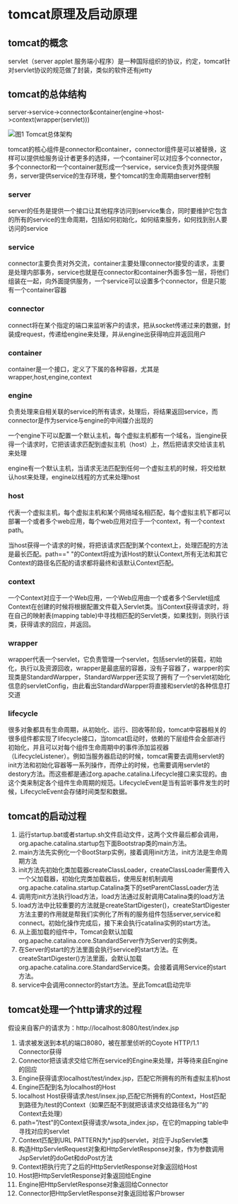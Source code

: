 # tomcat原理及启动原理

## tomcat的概念

servlet（server applet 服务端小程序）是一种国际组织的协议，约定，tomcat针对servlet协议的规范做了封装，类似的软件还有jetty

## tomcat的总体结构

server->service->connector&container(engine->host->context(wrapper(servlet)))



![图1 Tomcat总体架构](http://img.blog.csdn.net/20170228113436468?watermark/2/text/aHR0cDovL2Jsb2cuY3Nkbi5uZXQvc3VueXVuamllMzYx/font/5a6L5L2T/fontsize/400/fill/I0JBQkFCMA==/dissolve/70/gravity/SouthEast)

tomcat的核心组件是connector和container，connector组件是可以被替换，这样可以提供给服务设计者更多的选择，一个container可以对应多个connector，多个connector和一个container就形成一个service，service负责对外提供服务，server提供service的生存环境，整个tomcat的生命周期由server控制

### server

server的任务是提供一个接口让其他程序访问到service集合，同时要维护它包含的所有的service的生命周期，包括如何初始化，如何结束服务，如何找到别人要访问的service

###  service

connector主要负责对外交流，container主要处理connector接受的请求，主要是处理内部事务，service也就是在connector和container外面多包一层，将他们组装在一起，向外面提供服务，一个service可以设置多个connector，但是只能有一个container容器

### connector

connect将在某个指定的端口来监听客户的请求，把从socket传递过来的数据，封装成request，传递给engine来处理，并从engine出获得响应并返回用户

### container

container是一个接口，定义了下属的各种容器，尤其是wrapper,host,engine,context

### engine

负责处理来自相关联的service的所有请求，处理后，将结果返回service，而connector是作为service与engine的中间媒介出现的

一个engine下可以配置一个默认主机，每个虚拟主机都有一个域名，当engine获得一个请求时，它把该请求匹配到虚拟主机（host）上，然后把请求交给该主机来处理

engine有一个默认主机，当请求无法匹配到任何一个虚拟主机的时候，将交给默认host来处理，engine以线程的方式来处理host

### host

代表一个虚拟主机，每个虚拟主机和某个网络域名相匹配，每个虚拟主机下都可以部署一个或者多个web应用，每个web应用对应于一个context，有一个context path。

当host获得一个请求的时候，将把该请求匹配到某个context上，处理匹配的方法是最长匹配。path==" "的Context将成为该Host的默认Context,所有无法和其它Context的路径名匹配的请求都将最终和该默认Context匹配。

### context

一个Context对应于一个Web应用，一个Web应用由一个或者多个Servlet组成Context在创建的时候将根据配置文件载入Servlet类。当Context获得请求时，将在自己的映射表(mapping table)中寻找相匹配的Servlet类，如果找到，则执行该类，获得请求的回应，并返回。

### wrapper

wrapper代表一个servlet，它负责管理一个servlet，包括servlet的装载，初始化，执行以及资源回收，wrapper是最底层的容器，没有子容器了，warpper的实现类是StandardWarpper，StandardWarpper还实现了拥有了一个servlet初始化信息的servletConfig，由此看出StandardWarpper将直接和servlet的各种信息打交道

### lifecycle

很多对象都具有生命周期，从初始化、运行、回收等阶段，tomcat中容器相关的很多组件都实现了lifecycle接口，当tomcat启动时，依赖的下层组件会全部进行初始化，并且可以对每个组件生命周期中的事件添加监视器（LifecycleListener）。例如当服务器启动的时候，tomcat需要去调用servlet的init方法和初始化容器等一系列操作，而停止的时候，也需要调用servlet的destory方法。而这些都是通过org.apache.catalina.Lifecycle接口来实现的。由这个类来制定各个组件生命周期的规范。LifecycleEvent是当有监听事件发生的时候，LifecycleEvent会存储时间类型和数据。

## tomcat的启动过程

1. 运行startup.bat或者startup.sh文件启动文件，这两个文件最后都会调用，org.apache.catalina.startup包下面Bootstrap类的main方法。
2. main方法先实例化一个BootStarp实例，接着调用init方法，init方法是生命周期方法
3. init方法先初始化类加载器createClassLoader，createClassLoader需要传入一个父加载器，初始化完类加载器后，使用反射机制调用org.apache.catalina.startup.Catalina类下的setParentClassLoader方法
4. 调用完init方法执行load方法，load方法通过反射调用Catalina类的load方法
5. load方法中比较重要的方法就是createStartDigester()，createStartDigester方法主要的作用就是帮我们实例化了所有的服务组件包括server,service和connect。初始化操作完成后，接下来会执行catalina实例的start方法。
6. 从上面加载的组件中，Tomcat会默认加载org.apache.catalina.core.StandardServer作为Server的实例类。
7. 在Server的start的方法里面会执行service的start方法。在createStartDigester()方法里面，会默认加载org.apache.catalina.core.StandardService类。会接着调用Service的start方法。 
8. service中会调用connector的start方法。至此Tomcat启动完毕



## tomcat处理一个http请求的过程

假设来自客户的请求为：http://localhost:8080/test/index.jsp

1. 请求被发送到本机的端口8080，被在那里侦听的Coyote HTTP/1.1 Connector获得
2. Connector把该请求交给它所在service的Engine来处理，并等待来自Engine的回应
3. Engine获得请求localhost/test/index.jsp，匹配它所拥有的所有虚拟主机host
4. Engine匹配到名为localhost的Host
5. localhost Host获得请求/test/insex.jsp,匹配它所拥有的Context，Host匹配到路径为/test的Context（如果匹配不到就把该请求交给路径名为””的Context去处理）
6. path=”/test”的Context获得请求/wsota_index.jsp，在它的mapping table中寻找对应的servlet
7. Context匹配到URL PATTERN为*.jsp的servlet，对应于JspServlet类
8. 构造HttpServletRequest对象和HttpServletResponse对象，作为参数调用JspServlet的doGet和doPost方法
9. Context把执行完了之后的HttpServletResponse对象返回给Host
10. Host把HttpServletResponse对象返回给Engine
11. Engine把HttpServletResponse对象返回给Connector
12. Connector把HttpServletResponse对象返回给客户browser